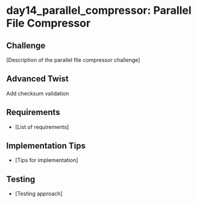# day14_parallel_compressor: Parallel File Compressor

## Challenge
[Description of the parallel file compressor challenge]

## Advanced Twist
Add checksum validation

## Requirements
- [List of requirements]

## Implementation Tips
- [Tips for implementation]

## Testing
- [Testing approach]
